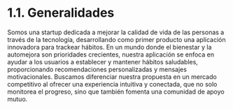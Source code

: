 # 1.1. Generalidades

Somos una startup dedicada a mejorar la calidad de vida de las personas a través de la tecnología, desarrollando como primer producto una aplicación innovadora para trackear hábitos. En un mundo donde el bienestar y la automejora son prioridades crecientes, nuestra aplicación se enfoca en ayudar a los usuarios a establecer y mantener hábitos saludables, proporcionando recomendaciones personalizadas y mensajes motivacionales. Buscamos diferenciar nuestra propuesta en un mercado competitivo al ofrecer una experiencia intuitiva y conectada, que no solo monitorea el progreso, sino que también fomenta una comunidad de apoyo mutuo.
